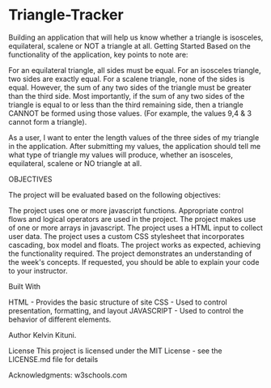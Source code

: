 # Triangle-Tracker

Building an application that will help us know whether a triangle is isosceles, equilateral, scalene or NOT a triangle at all.
Getting Started
Based on the functionality of the application, key points to note are:

For an equilateral triangle, all sides must be equal.
For an isosceles triangle, two sides are exactly equal.
For a scalene triangle, none of the sides is equal. However, the sum of any two sides of the triangle must be greater than the third side.
Most importantly, if the sum of any two sides of the triangle is equal to or less than the third remaining side, then a triangle CANNOT be formed using those values. (For example, the values 9,4 & 3 cannot form a triangle).

As a user, I want to enter the length values of the three sides of my triangle in the application.
After submitting my values, the application should tell me what type of triangle my values will produce, whether an isosceles, equilateral, scalene or NO triangle at all.

OBJECTIVES

The project will be evaluated based on the following objectives:

The project uses one or more javascript functions.
Appropriate control flows and logical operators are used in the project.
The project makes use of one or more arrays in javascript.
The project uses a  HTML input to collect user data.
The project uses a custom CSS stylesheet that incorporates cascading, box model and floats.
The project works as expected, achieving the functionality required.
The project demonstrates an understanding of the week's concepts. If requested, you should be able to explain your code to your instructor.


Built With

HTML - Provides the basic structure of site
CSS - Used to control presentation, formatting, and layout
JAVASCRIPT - Used to control the behavior of different elements.

Author
Kelvin Kituni.

License
This project is licensed under the MIT License - see the LICENSE.md file for details

Acknowledgments:
w3schools.com
